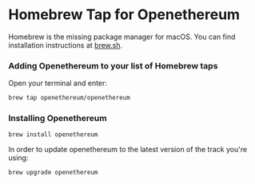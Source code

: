# Homebrew Tap for Openethereum

Homebrew is the missing package manager for macOS. You can find installation instructions at [brew.sh](https://brew.sh/).

### Adding Openethereum to your list of Homebrew taps

Open your terminal and enter:

```bash
brew tap openethereum/openethereum
```

### Installing Openethereum

```
brew install openethereum
```

In order to update openethereum to the latest version of the track you're using:

```
brew upgrade openethereum
```